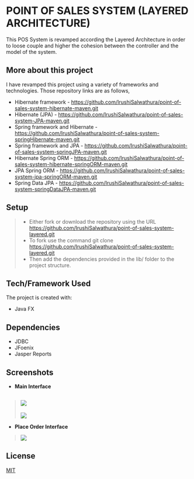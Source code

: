 # POINT OF SALES SYSTEM (LAYERED ARCHITECTURE)

This POS System is revamped according the Layered Architecture in order to loose couple and  higher the cohesion between the controller and the model of the system.

## More about this project 

I have revamped this project using a variety of frameworks and technologies. Those repository links are as follows,
* Hibernate framework - https://github.com/IrushiSalwathura/point-of-sales-system-hibernate-maven.git
* Hibernate (JPA) - https://github.com/IrushiSalwathura/point-of-sales-system-JPA-maven.git
* Spring framework and Hibernate - https://github.com/IrushiSalwathura/point-of-sales-system-springHibernate-maven.git
* Spring framework and JPA - https://github.com/IrushiSalwathura/point-of-sales-system-springJPA-maven.git
* Hibernate Spring ORM - https://github.com/IrushiSalwathura/point-of-sales-system-hibernate-springORM-maven.git
* JPA Spring ORM - https://github.com/IrushiSalwathura/point-of-sales-system-jpa-springORM-maven.git
* Spring Data JPA - https://github.com/IrushiSalwathura/point-of-sales-system-springDataJPA-maven.git

## Setup

> - Either fork or download the repository using the URL <https://github.com/IrushiSalwathura/point-of-sales-system-layered.git>
> - To fork use the command git clone https://github.com/IrushiSalwathura/point-of-sales-system-layered.git
> - Then add the dependencies provided in the lib/ folder to the project structure.

## Tech/Framework Used

The project is created with:
* Java FX

## Dependencies

* JDBC
* JFoenix
* Jasper Reports

## Screenshots
- **Main Interface**
>![][1]
>---
>![][2]
- **Place Order Interface**
>![][3]

[1]: https://github.com/IrushiSalwathura/point-of-sales-system-layered/blob/master/src/asset/screenshots/pos-main.png
[2]: https://github.com/IrushiSalwathura/point-of-sales-system-layered/blob/master/src/asset/screenshots/pos-main-customer.png
[3]: https://github.com/IrushiSalwathura/point-of-sales-system-layered/blob/master/src/asset/screenshots/pos-placeorder.png


## License
[MIT](https://github.com/IrushiSalwathura/point-of-sales-system-layered/blob/master/LICENSE.txt)




